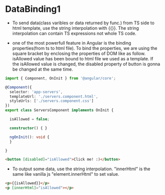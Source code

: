 # DataBinding1

- To send data(class varibles or data returned by func.) from TS side to html template, use the string interpolation with {{}}. The string interpolation can contain TS expressions not whole TS code.

- one of the most powerfull feature in Angular is the binding properties(from ts to html file). To bind the properties, we are using the square bracket by enclosing the properties of DOM like as follow. isAllowed value has been bound to html file we used as a template. If the isAllowed value is changed, the disabled property of button is gonna be changed at the same time.

```typescript
import { Component, OnInit } from '@angular/core';

@Component({
  selector: 'app-servers',
  templateUrl: './servers.component.html',
  styleUrls: ['./servers.component.css']
})
export class ServersComponent implements OnInit {

  isAllowed = false;

  constructor() { }

  ngOnInit(): void {
  }

}
```

```html
<button [disabled]="isAllowed">Click me! :)</button>
```

- To output some data, use the string interpolation. "innerHtml" is the same like vanilla js "element.innerHtml" to set value.

```html
<p>{{isAllowed}}</p>
<p [innerHtml]="isAllowed"></p>
```